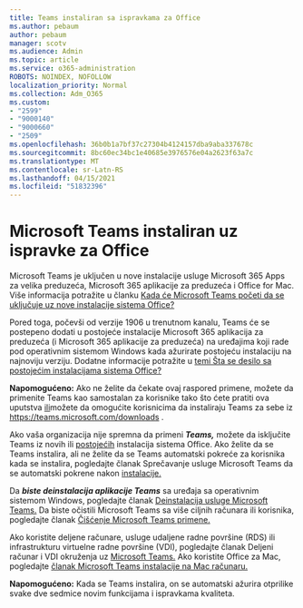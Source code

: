 ```yaml
---
title: Teams instaliran sa ispravkama za Office
ms.author: pebaum
author: pebaum
manager: scotv
ms.audience: Admin
ms.topic: article
ms.service: o365-administration
ROBOTS: NOINDEX, NOFOLLOW
localization_priority: Normal
ms.collection: Adm_O365
ms.custom:
- "2599"
- "9000140"
- "9000660"
- "2509"
ms.openlocfilehash: 36b0b1a7bf37c27304b4124157dba9aba337678c
ms.sourcegitcommit: 8bc60ec34bc1e40685e3976576e04a2623f63a7c
ms.translationtype: MT
ms.contentlocale: sr-Latn-RS
ms.lasthandoff: 04/15/2021
ms.locfileid: "51832396"
---
```

# <a name="microsoft-teams-installed-with-office-updates"></a>Microsoft Teams instaliran uz ispravke za Office

Microsoft Teams je uključen  u nove instalacije usluge Microsoft 365 Apps za velika preduzeća, Microsoft 365 aplikacije za preduzeća i Office for Mac. Više informacija potražite u članku [Kada će Microsoft Teams početi da se uključuje uz nove instalacije sistema Office?](https://docs.microsoft.com/deployoffice/teams-install#when-will-microsoft-teams-start-being-included-with-new-installations-of-microsoft-365-apps)

Pored toga, počevši od verzije 1906 u trenutnom kanalu, Teams će se postepeno dodati u postojeće instalacije Microsoft 365 aplikacija za preduzeća (i Microsoft 365 aplikacije za preduzeća) na uređajima koji rade pod operativnim sistemom Windows kada ažurirate postojeću instalaciju na najnoviju verziju.  Dodatne informacije potražite u [temi Šta se desilo sa postojećim instalacijama sistema Office?](https://docs.microsoft.com/deployoffice/teams-install#what-about-existing-installations-of-microsoft-365-apps)

**Napomogućeno:** Ako ne želite da čekate ovaj raspored primene, možete da primenite Teams kao samostalan za korisnike tako što ćete pratiti ova uputstva [ili](https://docs.microsoft.com/MicrosoftTeams/msi-deployment)možete da omogućite korisnicima da instaliraju Teams za sebe iz https://teams.microsoft.com/downloads .

Ako vaša organizacija nije spremna da primeni ***Teams,*** [](https://docs.microsoft.com/deployoffice/teams-install#how-to-exclude-microsoft-teams-from-new-installations-of-microsoft-365-apps) možete da isključite Teams iz novih ili [postojećih](https://docs.microsoft.com/deployoffice/teams-install#use-group-policy-to-control-the-installation-of-microsoft-teams) instalacija sistema Office. Ako želite da se Teams instalira, ali ne želite da se Teams automatski pokreće za korisnika kada se instalira, pogledajte članak Sprečavanje usluge Microsoft Teams da se automatski pokrene nakon [instalacije.](https://docs.microsoft.com/deployoffice/teams-install#use-group-policy-to-prevent-microsoft-teams-from-starting-automatically-after-installation)

Da ***biste deinstalacija aplikacije Teams*** sa uređaja sa operativnim sistemom Windows, pogledajte članak [Deinstalacija usluge Microsoft Teams.](https://support.office.com/article/uninstall-microsoft-teams-3b159754-3c26-4952-abe7-57d27f5f4c81) Da biste očistili Microsoft Teams sa više ciljnih računara ili korisnika, pogledajte članak [Čišćenje Microsoft Teams primene.](https://docs.microsoft.com/microsoftteams/scripts/powershell-script-teams-deployment-clean-up)

Ako koristite deljene računare, usluge udaljene radne površine (RDS) ili infrastrukturu virtuelne radne površine (VDI), pogledajte članak Deljeni računar i VDI okruženja uz [Microsoft Teams.](https://docs.microsoft.com/deployoffice/teams-install#shared-computer-and-vdi-environments-with-microsoft-teams) Ako koristite Office za Mac, pogledajte [članak Microsoft Teams instalacije na Mac računaru.](https://docs.microsoft.com/deployoffice/teams-install#microsoft-teams-installations-on-a-mac)

**Napomogućeno:** Kada se Teams instalira, [](https://docs.microsoft.com/deployoffice/teams-install#feature-and-quality-updates-for-microsoft-teams) on se automatski ažurira otprilike svake dve sedmice novim funkcijama i ispravkama kvaliteta. 